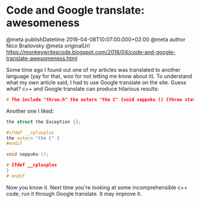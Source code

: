 # Code and Google translate: awesomeness

@meta publishDatetime 2016-04-08T10:07:00.000+02:00
@meta author Nico Brailovsky
@meta originalUrl https://monkeywritescode.blogspot.com/2016/04/code-and-google-translate-awesomeness.html

Some time ago I found out one of my articles was translated to another language (yay for that, woo for not letting me know about it). To understand what my own article said, I had to use Google translate on the site. Guess what? c++ and Google translate can produce hilarious results:


```c++
# The include "throw.h" the extern "the C" {void seppuku () {throw statement the Exception () ; }}
```

Another one I liked:

```c++
the struct the Exception {};

#ifdef __cplusplus
the extern "the C" {
#endif

void seppuku ();

# Ifdef __cplusplus
}
# endif
```

Now you know it. Next time you're looking at some incomprehensible c++ code, run it through Google translate. It may improve it.

